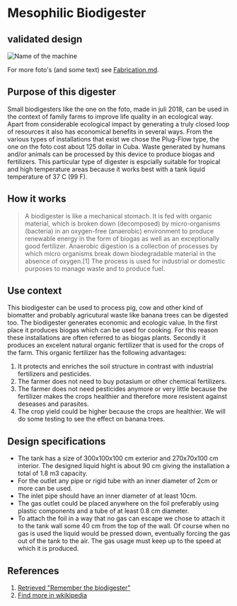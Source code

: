 # Mesophilic Biodigester
## validated design
![Name of the machine](images/Foto0001.jpg)

For more foto's (and some text) see [Fabrication.md](Fabrication.md).

## Purpose of this digester
Small biodigesters like the one on the foto, made in juli 2018, can be used in the context of family farms to improve life quality in an ecological way. Apart from considerable ecological impact by generating a truly closed loop of resources it also has economical benefits in several ways.
From the various types of installations that exist we chose the Plug-Flow type, the one on the foto cost about 125 dollar in Cuba. Waste generated by humans and/or animals can be processed by this device to produce biogas and fertilizers. This particular type of digester is espcially suitable for tropical and high temperature areas because it works best with a tank liquid temperature of 37 C (99 F).
## How it works
> A biodigester is like a mechanical stomach. It is fed with organic material, which is broken down (decomposed) by micro-organisms (bacteria) in an oxygen-free (anaerobic) environment to produce renewable energy in the form of biogas as well as an exceptionally good fertilizer.
> Anaerobic digestion is a collection of processes by which micro organisms break down biodegradable material in the absence of oxygen.[1] The process is used for industrial or domestic purposes to manage waste and to produce fuel.

## Use context
This biodigester can be used to process pig, cow and other kind of biomatter and probably agricutural waste like banana trees can be digested too.
The biodigester generates economic and ecologic value.
In the first place it produces biogas which can be used for cooking. For this reason these installations are often referred to as biogas plants.
Secondly it produces an excelent natural organic fertilizer that is used for the crops of the farm. This organic fertilizer has the following advantages:
1. It protects and enriches the soil structure in contrast with industrial fertilizers and pesticides.
2. The farmer does not need to buy potasium or other chemical fertilizers.
3. The farmer does not need pesticides anymore or very little because the fertilizer makes the crops healthier and therefore more resistent against deseases and parasites.
4. The crop yield could be higher because the crops are healthier. We will do some testing to see the effect on banana trees.

## Design specifications
- The tank has a size of 300x100x100 cm exterior and 270x70x100 cm interior. The designed liquid hight is about 90 cm giving the installation a total of 1.8 m3 capacity.
- For the outlet any pipe or rigid tube with an inner diameter of 2cm or more can be used.
- The inlet pipe should have an inner diameter of at least 10cm.
- The gas outlet could be placed anywhere on the foil preferably using plastic components and a tube of at least 0.8 cm diameter.
- To attach the foil in a way that no gas can escape we chose to attach it to the tank wall some 40 cm from the top of the wall. Of course when no gas is used the liquid would be pressed down, eventually forcing the gas out of the tank to the air. The gas usage must keep up to the speed at which it is produced.

## References
1. [Retrieved "Remember the biodigester"](https://www.src.sk.ca/blog/remember-biodigester)
1. [Find more in wkikipedia](https://en.wikipedia.org/wiki/Anaerobic_digestion)
